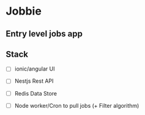 # Jobbie

## Entry level jobs app

## Stack

- [ ] ionic/angular UI

- [ ] Nestjs Rest API

- [ ] Redis Data Store

- [ ] Node worker/Cron to pull jobs (+ Filter algorithm)
